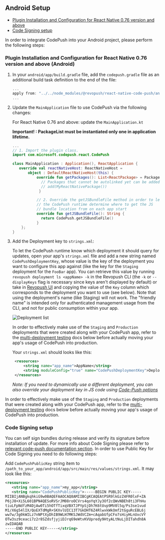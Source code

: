 ## Android Setup

* [Plugin Installation and Configuration for React Native 0.76 version and above](#plugin-installation-and-configuration-for-react-native-060-version-and-above-android)
* [Code Signing setup](#code-signing-setup)

In order to integrate CodePush into your Android project, please perform the following steps:

### Plugin Installation and Configuration for React Native 0.76 version and above (Android)


1. In your `android/app/build.gradle` file, add the `codepush.gradle` file as an additional build task definition to the end of the file:

    ```gradle
    ...
    apply from: "../../node_modules/@revopush/react-native-code-push/android/codepush.gradle"
    ...
    ```

2. Update the `MainApplication` file to use CodePush via the following changes:

   For React Native 0.76 and above: update the `MainApplication.kt`

   **Important! : PackageList must be instantiated only one in application lifetime.**

    ```kotlin
    ...
    // 1. Import the plugin class.
    import com.microsoft.codepush.react.CodePush

    class MainApplication : Application(), ReactApplication {
       override val reactNativeHost: ReactNativeHost =
           object : DefaultReactNativeHost(this) {
               override fun getPackages(): List<ReactPackage> = PackageList(this).packages.apply {
                 // Packages that cannot be autolinked yet can be added manually here, for example:
                 // add(MyReactNativePackage())
                }

               // 2. Override the getJSBundleFile method in order to let
               // the CodePush runtime determine where to get the JS
               // bundle location from on each app start
               override fun getJSBundleFile(): String {
                 return CodePush.getJSBundleFile() 
               }
        };
    }
    ```


3. Add the Deployment key to `strings.xml`:

   To let the CodePush runtime know which deployment it should query for updates, open your app's `strings.xml` file and 
add a new string named `CodePushDeploymentKey`, whose value is the key of the deployment you want to configure this app against 
(like the key for the `Staging` deployment for the `FooBar` app). You can retrieve this value by running `revopush deployment ls <appName> -k` 
in the Revopush CLI (the `-k` or `--displayKeys` flag is necessary since keys aren't displayed by default) or take in [Revopush UI](https://app.revopush.org/applications) 
and copying the value of the `Key` column which corresponds to the deployment you want to use (see below). Note that using the deployment's name (like Staging) will not work. 
The "friendly name" is intended only for authenticated management usage from the CLI, and not for public consumption within your app.

   ![Deployment list](https://cloud.githubusercontent.com/assets/116461/11601733/13011d5e-9a8a-11e5-9ce2-b100498ffb34.png)

   In order to effectively make use of the `Staging` and `Production` deployments that were created along with your CodePush app, refer to the [multi-deployment testing](../README.md#multi-deployment-testing) docs below before actually moving your app's usage of CodePush into production.

   Your `strings.xml` should looks like this:

   ```xml
    <resources>
        <string name="app_name">AppName</string>
        <string moduleConfig="true" name="CodePushDeploymentKey">DeploymentKey</string>
    </resources>
    ```

   *Note: If you need to dynamically use a different deployment, you can also override your deployment key in JS code using [Code-Push options](./api-js.md#CodePushOptions)*


In order to effectively make use of the `Staging` and `Production` deployments that were created along with your CodePush app, refer to the [multi-deployment testing](../README.md#multi-deployment-testing) docs below before actually moving your app's usage of CodePush into production.



### Code Signing setup

You can self sign bundles during release and verify its signature before installation of update. For more info about Code Signing please refer to [relevant code-push documentation section](https://github.com/microsoft/code-push/tree/v3.0.1/cli#code-signing).
In order to use Public Key for Code Signing you need to do following steps:

Add `CodePushPublicKey` string item to `/path_to_your_app/android/app/src/main/res/values/strings.xml`. It may look like this:

 ```xml
 <resources>
    <string name="app_name">my_app</string>
    <string name="CodePushPublicKey">-----BEGIN PUBLIC KEY-----
MIIBIjANBgkqhkiG9w0BAQEFAAOCAQ8AMIIBCgKCAQEAtPSR9lkGzZ4FR0lxF+ZA
P6jJ8+Xi5L601BPN4QESoRVSrJM08roOCVrs4qoYqYJy3Of2cQWvNBEh8ti3FhHu
tiuLFpNdfzM4DjAw0Ti5hOTfTixqVBXTJPYpSjDh7K6tUvp9MV0l5q/Ps3se1vud
M1/X6g54lIX/QoEXTdMgR+SKXvlUIC13T7GkDHT6Z4RlwxkWkOmf2tGguRcEBL6j
ww7w/3g0kWILz7nNPtXyDhIB9WLH7MKSJWdVCZm+cAqabUfpCFo7sHiyHLnUxcVY
OTw3sz9ceaci7z2r8SZdsfjyjiDJrq69eWtvKVUpredy9HtyALtNuLjDITahdh8A
zwIDAQAB
-----END PUBLIC KEY-----</string>
</resources>
 ```
